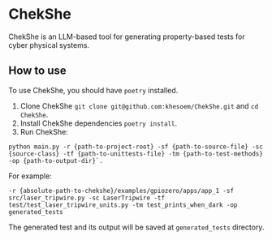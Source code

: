 # ChekShe
ChekShe is an LLM-based tool for generating property-based tests for
cyber physical systems.

## How to use
To use ChekShe, you should have `poetry` installed.

1. Clone ChekShe `git clone git@github.com:khesoem/ChekShe.git` and `cd ChekShe`.
2. Install ChekShe dependencies `poetry install`.
3. Run ChekShe:

```
python main.py -r {path-to-project-root} -sf {path-to-source-file} -sc {source-class} -tf {path-to-unittests-file} -tm {path-to-test-methods} -op {path-to-output-dir}`.
```
For example:
```
-r {absolute-path-to-chekshe}/examples/gpiozero/apps/app_1 -sf src/laser_tripwire.py -sc LaserTripwire -tf test/test_laser_tripwire_units.py -tm test_prints_when_dark -op generated_tests
```
The generated test and its output will be saved at `generated_tests` directory.